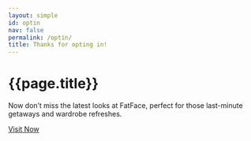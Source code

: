 ```yaml
---
layout: simple
id: optin
nav: false
permalink: /optin/
title: Thanks for opting in!
---
```


<h1 class="title title--md">{{page.title}}</h1>
<div class="space--xxs"></div>

Now don’t miss the latest looks at FatFace, perfect for those last-minute getaways and wardrobe refreshes.

<div class="space--md">
  <a class="btn btn--blue" href="https://www.fatface.com/new-in?dtm_channel=REF&dtm_source=SecEscMSHome&dtm_campaign=Winter&dtm_content=newin">Visit Now</a>
</div>